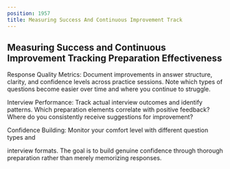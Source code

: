 ```yaml
---
position: 1957
title: Measuring Success And Continuous Improvement Track
---
```


## Measuring Success and Continuous Improvement Tracking Preparation Effectiveness

Response Quality Metrics: Document improvements in answer structure, clarity, and confidence levels across practice sessions. Note which types of questions become easier over time and where you continue to struggle.

Interview Performance: Track actual interview outcomes and identify patterns. Which preparation elements correlate with positive feedback? Where do you consistently receive suggestions for improvement?

Confidence Building: Monitor your comfort level with different question types and

interview formats. The goal is to build genuine confidence through thorough preparation rather than merely memorizing responses.